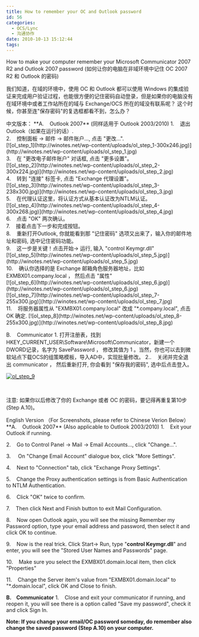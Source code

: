```yaml
---
title: How to remember your OC and Outlook password
id: 56
categories:
  - OCS/Lync
  - 沟通协作
date: 2010-10-13 15:12:44
tags:
---
```


How to make your computer remember your Microsoft Communicator 2007 R2 and Outlook 2007 password (如何让你的电脑在非域环境中记住 OC 2007 R2 和 Outlook 的密码)

我们知道，在域的环境中，使用 OC 和 Outlook 都可以使用 Windows 的集成验证来完成用户验证过程，也能很方便的记住密码自动登录，但是如果你的电脑没有在域环境中或者工作站所在的域与 Exchange/OCS 所在的域没有联系呢？ 这个时候，你甚至连"保存密码"的复选框都看不到，怎么办？
<div id="more">中文版本：
**A.    Outlook 2007** (同样适用于 Outlook 2003/2010)
1.    退出Outlook（如果在运行的话）.
<div>
2.    控制面板 -&gt; 邮件 -&gt; 邮件账户..., 点击 "更改...".</div>
<div>[![ol_step_1](http://winotes.net/wp-content/uploads/ol_step_1-300x246.jpg)](http://winotes.net/wp-content/uploads/ol_step_1.jpg)</div>
<div></div>
<div><!--more--></div>
<div>3.    在 "更改电子邮件账户" 对话框, 点击 "更多设置"。</div>
<div>[![ol_step_2](http://winotes.net/wp-content/uploads/ol_step_2-300x224.jpg)](http://winotes.net/wp-content/uploads/ol_step_2.jpg)</div>
<div></div>
<div>4.    转到 "连接" 标签卡, 点击 "Exchange 代理设置"。</div>
<div>[![ol_step_3](http://winotes.net/wp-content/uploads/ol_step_3-238x300.jpg)](http://winotes.net/wp-content/uploads/ol_step_3.jpg)</div>
<div></div>
<div>5.    在代理认证这里，将认证方式从基本认证改为NTLM认证。</div>
<div>[![ol_step_4](http://winotes.net/wp-content/uploads/ol_step_4-300x268.jpg)](http://winotes.net/wp-content/uploads/ol_step_4.jpg)</div>
<div></div>
<div>6.    点击 "OK" 两次确认。
<div>
7.    接着点击下一步和完成按钮。</div>
<div>
8.    重新打开Outlook, 你就能看到那 "记住密码" 选项又出来了，输入你的邮件地址和密码, 选中记住密码功能。</div>
<div>
9.    这一步是关键！点击开始-&gt; 运行, 输入 "control Keymgr.dll"</div>
<div>[![ol_step_5](http://winotes.net/wp-content/uploads/ol_step_5.jpg)](http://winotes.net/wp-content/uploads/ol_step_5.jpg)</div>
<div></div>
<div>10.    确认你选择的是 Exchange 邮箱角色服务器地址，比如 EXMBX01.company.local ， 然后点击 "属性"</div>
<div>[![ol_step_6](http://winotes.net/wp-content/uploads/ol_step_6.jpg)](http://winotes.net/wp-content/uploads/ol_step_6.jpg)</div>
<div></div>
<div>[![ol_step_7](http://winotes.net/wp-content/uploads/ol_step_7-255x300.jpg)](http://winotes.net/wp-content/uploads/ol_step_7.jpg)</div>
<div></div>
<div>11.    将服务器属性从 "EXMBX01.company.local" 改成 "*.company.local", 点击 OK 确定. [![ol_step_8](http://winotes.net/wp-content/uploads/ol_step_8-255x300.jpg)](http://winotes.net/wp-content/uploads/ol_step_8.jpg)

B.    Communicator
1\. 打开注册表，找到 HKEY_CURRENT_USER\Software\Microsoft\Communicator，新建一个 DWORD记录，名字为 SavePassword ， 修改其值为 1 。当然，你也可以去到微软站点下载OCS的组策略模板，导入AD中，实现批量修改。 2..    关闭并完全退出 communicator ， 然后重新打开, 你会看到 "保存我的密码", 选中后点击登入。

[![ol_step_9](http://winotes.net/wp-content/uploads/ol_step_9.jpg)](http://winotes.net/wp-content/uploads/ol_step_9.jpg)

&nbsp;

注意: 如果你以后修改了你的 Exchange 或者 OC 的密码，要记得再重复第10步 (Step A.10)。
<div>English Version （For Screenshots, please refer to Chinese Verion Below）
**A.    Outlook 2007** (Also applicable to Outlook 2003/2010)
1.    Exit your Outlook if running.

2.    Go to Control Panel -&gt; Mail -&gt; Email Accounts..., click "Change...".

3.     On "Change Email Account" dialogue box, click "More Settings".

4.    Next to "Connection" tab, click "Exchange Proxy Settings".

5.    Change the Proxy authentication settings is from Basic Authentication to NTLM Authentication.

6.    Click "OK" twice to confirm.

7.    Then click Next and Finish button to exit Mail Configuration.

8.    Now open Outlook again, you will see the missing Remember my Password option, type your email address and password, then select it and click OK to continue.

9.    Now is the real trick. Click Start-&gt; Run, type "**control Keymgr.dll**" and enter, you will see the "Stored User Names and Passwords" page.

10.    Make sure you select the EXMBX01.domain.local item, then click "Properties"

11.    Change the Server item's value from "EXMBX01.domain.local" to "*.domain.local", click OK and Close to finish.

**B.    Communicator**
1.    Close and exit your communicator if running, and reopen it, you will see there is a option called "Save my password", check it and click Sign In.

**Note: If you change your email/OC password someday, do remember also change the saved password (Step A.10) on your computer.**</div>
</div>
</div>
<div></div>
</div>
